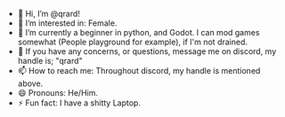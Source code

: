 - 👋 Hi, I’m @qrard!
- 👀 I’m interested in: Female.
- 🌱 I’m currently a beginner in python, and Godot. I can mod games somewhat (People playground for example), if I'm not drained.
- 💞️ If you have any concerns, or questions, message me on discord, my handle is; "qrard"
- 📫 How to reach me: Throughout discord, my handle is mentioned above.
- 😄 Pronouns: He/Him.
- ⚡ Fun fact: I have a shitty Laptop.
